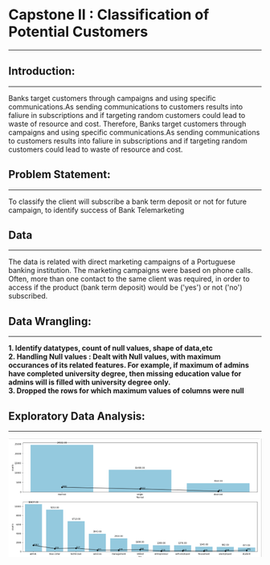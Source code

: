 # Capstone II : Classification of Potential Customers
____________________________________________________________________________________________________________________________________________

## Introduction:
____________________________________________________________________________________________________________________________________________

Banks target customers through campaigns and using specific communications.As sending communications to customers results into faliure in subscriptions and if targeting random customers could lead to waste of resource and cost. Therefore, Banks target customers through campaigns and using specific communications.As sending communications to customers results into faliure in subscriptions and if targeting random customers could lead to waste of resource and cost.


## Problem Statement:
____________________________________________________________________________________________________________________________________________

To classify the client will subscribe a bank term deposit or not for future campaign, to identify success of Bank Telemarketing

## Data
____________________________________________________________________________________________________________________________________________

The data is related with direct marketing campaigns of a Portuguese banking institution. The marketing campaigns were based on phone calls. Often, more than one contact to the same client was required, in order to access if the product (bank term deposit) would be ('yes') or not ('no') subscribed.

## Data Wrangling:
____________________________________________________________________________________________________________________________________________

<B>1. Identify datatypes, count of null values, shape of data,etc <br>
   2. Handling Null values : Dealt with Null values, with maximum occurances of its related features. For example, if maximum of admins have completed university degree, then missing education value for admins will is filled with university degree only.<br>
   3. Dropped the rows for which maximum values of columns were null </B>
    
## Exploratory Data Analysis:
____________________________________________________________________________________________________________________________________________

![alt text](Capture1.png)

 
  

